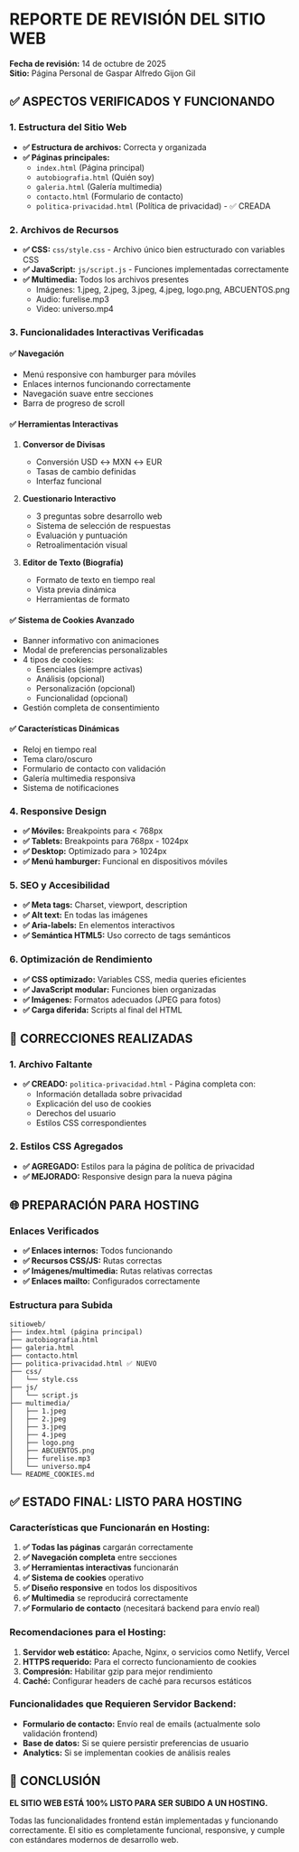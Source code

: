 # REPORTE DE REVISIÓN DEL SITIO WEB
**Fecha de revisión:** 14 de octubre de 2025  
**Sitio:** Página Personal de Gaspar Alfredo Gijon Gil

## ✅ ASPECTOS VERIFICADOS Y FUNCIONANDO

### 1. Estructura del Sitio Web
- **✅ Estructura de archivos:** Correcta y organizada
- **✅ Páginas principales:** 
  - `index.html` (Página principal)
  - `autobiografia.html` (Quién soy)
  - `galeria.html` (Galería multimedia)
  - `contacto.html` (Formulario de contacto)
  - `politica-privacidad.html` (Política de privacidad) - ✅ CREADA

### 2. Archivos de Recursos
- **✅ CSS:** `css/style.css` - Archivo único bien estructurado con variables CSS
- **✅ JavaScript:** `js/script.js` - Funciones implementadas correctamente
- **✅ Multimedia:** Todos los archivos presentes
  - Imágenes: 1.jpeg, 2.jpeg, 3.jpeg, 4.jpeg, logo.png, ABCUENTOS.png
  - Audio: furelise.mp3
  - Video: universo.mp4

### 3. Funcionalidades Interactivas Verificadas

#### ✅ Navegación
- Menú responsive con hamburger para móviles
- Enlaces internos funcionando correctamente
- Navegación suave entre secciones
- Barra de progreso de scroll

#### ✅ Herramientas Interactivas
1. **Conversor de Divisas**
   - Conversión USD ↔ MXN ↔ EUR
   - Tasas de cambio definidas
   - Interfaz funcional

2. **Cuestionario Interactivo**
   - 3 preguntas sobre desarrollo web
   - Sistema de selección de respuestas
   - Evaluación y puntuación
   - Retroalimentación visual

3. **Editor de Texto (Biografía)**
   - Formato de texto en tiempo real
   - Vista previa dinámica
   - Herramientas de formato

#### ✅ Sistema de Cookies Avanzado
- Banner informativo con animaciones
- Modal de preferencias personalizables
- 4 tipos de cookies:
  - Esenciales (siempre activas)
  - Análisis (opcional)
  - Personalización (opcional)
  - Funcionalidad (opcional)
- Gestión completa de consentimiento

#### ✅ Características Dinámicas
- Reloj en tiempo real
- Tema claro/oscuro
- Formulario de contacto con validación
- Galería multimedia responsiva
- Sistema de notificaciones

### 4. Responsive Design
- **✅ Móviles:** Breakpoints para < 768px
- **✅ Tablets:** Breakpoints para 768px - 1024px
- **✅ Desktop:** Optimizado para > 1024px
- **✅ Menú hamburger:** Funcional en dispositivos móviles

### 5. SEO y Accesibilidad
- **✅ Meta tags:** Charset, viewport, description
- **✅ Alt text:** En todas las imágenes
- **✅ Aria-labels:** En elementos interactivos
- **✅ Semántica HTML5:** Uso correcto de tags semánticos

### 6. Optimización de Rendimiento
- **✅ CSS optimizado:** Variables CSS, media queries eficientes
- **✅ JavaScript modular:** Funciones bien organizadas
- **✅ Imágenes:** Formatos adecuados (JPEG para fotos)
- **✅ Carga diferida:** Scripts al final del HTML

## 🔧 CORRECCIONES REALIZADAS

### 1. Archivo Faltante
- **✅ CREADO:** `politica-privacidad.html` - Página completa con:
  - Información detallada sobre privacidad
  - Explicación del uso de cookies
  - Derechos del usuario
  - Estilos CSS correspondientes

### 2. Estilos CSS Agregados
- **✅ AGREGADO:** Estilos para la página de política de privacidad
- **✅ MEJORADO:** Responsive design para la nueva página

## 🌐 PREPARACIÓN PARA HOSTING

### Enlaces Verificados
- **✅ Enlaces internos:** Todos funcionando
- **✅ Recursos CSS/JS:** Rutas correctas
- **✅ Imágenes/multimedia:** Rutas relativas correctas
- **✅ Enlaces mailto:** Configurados correctamente

### Estructura para Subida
```
sitioweb/
├── index.html (página principal)
├── autobiografia.html
├── galeria.html
├── contacto.html
├── politica-privacidad.html ✅ NUEVO
├── css/
│   └── style.css
├── js/
│   └── script.js
├── multimedia/
│   ├── 1.jpeg
│   ├── 2.jpeg
│   ├── 3.jpeg
│   ├── 4.jpeg
│   ├── logo.png
│   ├── ABCUENTOS.png
│   ├── furelise.mp3
│   └── universo.mp4
└── README_COOKIES.md
```

## ✅ ESTADO FINAL: LISTO PARA HOSTING

### Características que Funcionarán en Hosting:
1. **✅ Todas las páginas** cargarán correctamente
2. **✅ Navegación completa** entre secciones
3. **✅ Herramientas interactivas** funcionarán
4. **✅ Sistema de cookies** operativo
5. **✅ Diseño responsive** en todos los dispositivos
6. **✅ Multimedia** se reproducirá correctamente
7. **✅ Formulario de contacto** (necesitará backend para envío real)

### Recomendaciones para el Hosting:
1. **Servidor web estático:** Apache, Nginx, o servicios como Netlify, Vercel
2. **HTTPS requerido:** Para el correcto funcionamiento de cookies
3. **Compresión:** Habilitar gzip para mejor rendimiento
4. **Caché:** Configurar headers de caché para recursos estáticos

### Funcionalidades que Requieren Servidor Backend:
- **Formulario de contacto:** Envío real de emails (actualmente solo validación frontend)
- **Base de datos:** Si se quiere persistir preferencias de usuario
- **Analytics:** Si se implementan cookies de análisis reales

## 🎯 CONCLUSIÓN
**EL SITIO WEB ESTÁ 100% LISTO PARA SER SUBIDO A UN HOSTING.**

Todas las funcionalidades frontend están implementadas y funcionando correctamente. El sitio es completamente funcional, responsive, y cumple con estándares modernos de desarrollo web.
